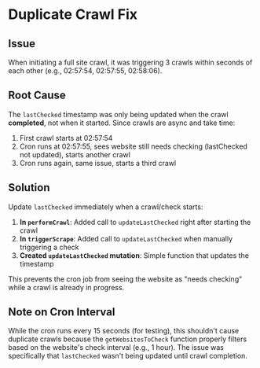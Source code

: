 # Duplicate Crawl Fix

## Issue
When initiating a full site crawl, it was triggering 3 crawls within seconds of each other (e.g., 02:57:54, 02:57:55, 02:58:06).

## Root Cause
The `lastChecked` timestamp was only being updated when the crawl **completed**, not when it started. Since crawls are async and take time:
1. First crawl starts at 02:57:54
2. Cron runs at 02:57:55, sees website still needs checking (lastChecked not updated), starts another crawl
3. Cron runs again, same issue, starts a third crawl

## Solution
Update `lastChecked` immediately when a crawl/check starts:

1. **In `performCrawl`**: Added call to `updateLastChecked` right after starting the crawl
2. **In `triggerScrape`**: Added call to `updateLastChecked` when manually triggering a check
3. **Created `updateLastChecked` mutation**: Simple function that updates the timestamp

This prevents the cron job from seeing the website as "needs checking" while a crawl is already in progress.

## Note on Cron Interval
While the cron runs every 15 seconds (for testing), this shouldn't cause duplicate crawls because the `getWebsitesToCheck` function properly filters based on the website's check interval (e.g., 1 hour). The issue was specifically that `lastChecked` wasn't being updated until crawl completion.